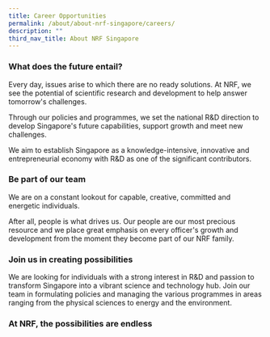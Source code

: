 ```yaml
---
title: Career Opportunities
permalink: /about/about-nrf-singapore/careers/
description: ""
third_nav_title: About NRF Singapore
---
```

### **What does the future entail?**

Every day, issues arise to which there are no ready solutions. At NRF, we see the potential of scientific research and development to help answer tomorrow's challenges.

Through our policies and programmes, we set the national R&D direction to develop Singapore's future capabilities, support growth and meet new challenges.



We aim to establish Singapore as a knowledge-intensive, innovative and entrepreneurial economy with R&D as one of the significant contributors.

### **Be part of our team**
We are on a constant lookout for capable, creative, committed and energetic individuals.

After all, people is what drives us. Our people are our most precious resource and we place great emphasis on every officer's growth and development from the moment they become part of our NRF family.

### **Join us in creating possibilities**
We are looking for individuals with a strong interest in R&D and passion to transform Singapore into a vibrant science and technology hub. Join our team in formulating policies and managing the various programmes in areas ranging from the physical sciences to energy and the environment.

### **At NRF, the possibilities are endless**